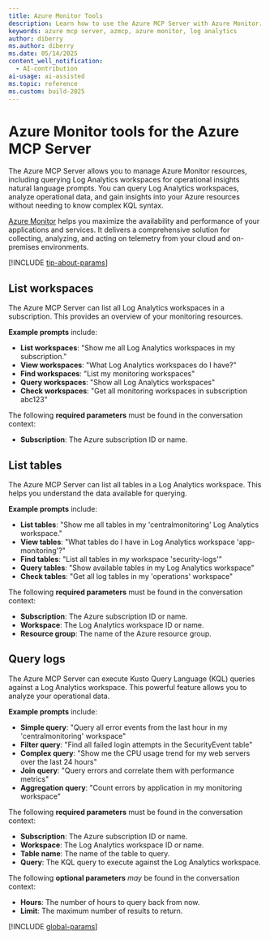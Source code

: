 ```yaml
---
title: Azure Monitor Tools 
description: Learn how to use the Azure MCP Server with Azure Monitor.
keywords: azure mcp server, azmcp, azure monitor, log analytics
author: diberry
ms.author: diberry
ms.date: 05/14/2025
content_well_notification: 
  - AI-contribution
ai-usage: ai-assisted
ms.topic: reference
ms.custom: build-2025
--- 
```

# Azure Monitor tools for the Azure MCP Server

The Azure MCP Server allows you to manage Azure Monitor resources, including querying Log Analytics workspaces for operational insights natural language prompts. You can query Log Analytics workspaces, analyze operational data, and gain insights into your Azure resources without needing to know complex KQL syntax.

[Azure Monitor](/azure/azure-monitor/overview) helps you maximize the availability and performance of your applications and services. It delivers a comprehensive solution for collecting, analyzing, and acting on telemetry from your cloud and on-premises environments.

[!INCLUDE [tip-about-params](../includes/tools/parameter-consideration.md)]

## List workspaces

The Azure MCP Server can list all Log Analytics workspaces in a subscription. This provides an overview of your monitoring resources.

**Example prompts** include:

- **List workspaces**: "Show me all Log Analytics workspaces in my subscription."
- **View workspaces**: "What Log Analytics workspaces do I have?"
- **Find workspaces**: "List my monitoring workspaces"
- **Query workspaces**: "Show all Log Analytics workspaces"
- **Check workspaces**: "Get all monitoring workspaces in subscription abc123"

The following **required parameters** must be found in the conversation context: 

- **Subscription**: The Azure subscription ID or name.

## List tables

The Azure MCP Server can list all tables in a Log Analytics workspace. This helps you understand the data available for querying.

**Example prompts** include:

- **List tables**: "Show me all tables in my 'centralmonitoring' Log Analytics workspace."
- **View tables**: "What tables do I have in Log Analytics workspace 'app-monitoring'?"
- **Find tables**: "List all tables in my workspace 'security-logs'"
- **Query tables**: "Show available tables in my Log Analytics workspace"
- **Check tables**: "Get all log tables in my 'operations' workspace"

The following **required parameters** must be found in the conversation context: 

- **Subscription**: The Azure subscription ID or name.
- **Workspace**: The Log Analytics workspace ID or name.
- **Resource group**: The name of the Azure resource group.

## Query logs

The Azure MCP Server can execute Kusto Query Language (KQL) queries against a Log Analytics workspace. This powerful feature allows you to analyze your operational data.

**Example prompts** include:

- **Simple query**: "Query all error events from the last hour in my 'centralmonitoring' workspace"
- **Filter query**: "Find all failed login attempts in the SecurityEvent table"
- **Complex query**: "Show me the CPU usage trend for my web servers over the last 24 hours"
- **Join query**: "Query errors and correlate them with performance metrics"
- **Aggregation query**: "Count errors by application in my monitoring workspace"

The following **required parameters** must be found in the conversation context: 

- **Subscription**: The Azure subscription ID or name.
- **Workspace**: The Log Analytics workspace ID or name.
- **Table name**: The name of the table to query.
- **Query**: The KQL query to execute against the Log Analytics workspace.

The following **optional parameters** _may_ be found in the conversation context: 

- **Hours**: The number of hours to query back from now.
- **Limit**: The maximum number of results to return.

[!INCLUDE [global-params](../includes/tools/global-parameters-list.md)]